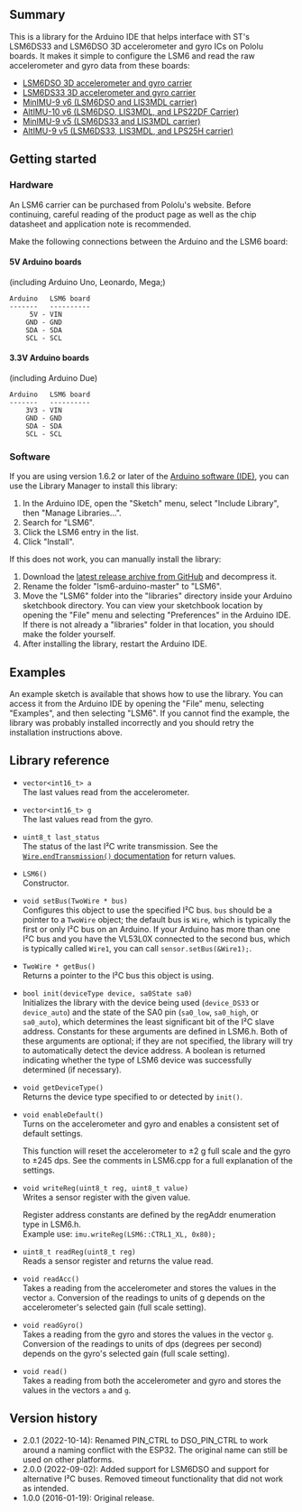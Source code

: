 ## Summary

This is a library for the Arduino IDE that helps interface with ST's LSM6DS33 and LSM6DSO 3D accelerometer and gyro ICs on Pololu boards. It makes it simple to configure the LSM6 and read the raw accelerometer and gyro data from these boards:

 * [LSM6DSO 3D accelerometer and gyro carrier](https://www.pololu.com/product/2798)
 * [LSM6DS33 3D accelerometer and gyro carrier](https://www.pololu.com/product/2736)
 * [MinIMU-9 v6 (LSM6DSO and LIS3MDL carrier)](https://www.pololu.com/product/2862)
 * [AltIMU-10 v6 (LSM6DSO, LIS3MDL, and LPS22DF Carrier)](https://www.pololu.com/product/2863)
 * [MinIMU-9 v5 (LSM6DS33 and LIS3MDL carrier)](https://www.pololu.com/product/2738)
 * [AltIMU-9 v5 (LSM6DS33, LIS3MDL, and LPS25H carrier)](https://www.pololu.com/product/2739)

## Getting started

### Hardware

An LSM6 carrier can be purchased from Pololu's website.  Before continuing, careful reading of the product page as well as the chip datasheet and application note is recommended.

Make the following connections between the Arduino and the LSM6 board:

#### 5V Arduino boards

(including Arduino Uno, Leonardo, Mega;)

    Arduino   LSM6 board
    -------   ----------
         5V - VIN
        GND - GND
        SDA - SDA
        SCL - SCL

#### 3.3V Arduino boards

(including Arduino Due)

    Arduino   LSM6 board
    -------   ----------
        3V3 - VIN
        GND - GND
        SDA - SDA
        SCL - SCL

### Software

If you are using version 1.6.2 or later of the [Arduino software (IDE)](http://www.arduino.cc/en/Main/Software), you can use the Library Manager to install this library:

1. In the Arduino IDE, open the "Sketch" menu, select "Include Library", then "Manage Libraries...".
2. Search for "LSM6".
3. Click the LSM6 entry in the list.
4. Click "Install".

If this does not work, you can manually install the library:

1. Download the [latest release archive from GitHub](https://github.com/pololu/lsm6-arduino/releases) and decompress it.
2. Rename the folder "lsm6-arduino-master" to "LSM6".
3. Move the "LSM6" folder into the "libraries" directory inside your Arduino sketchbook directory.  You can view your sketchbook location by opening the "File" menu and selecting "Preferences" in the Arduino IDE.  If there is not already a "libraries" folder in that location, you should make the folder yourself.
4. After installing the library, restart the Arduino IDE.

## Examples

An example sketch is available that shows how to use the library. You can access it from the Arduino IDE by opening the "File" menu, selecting "Examples", and then selecting "LSM6". If you cannot find the example, the library was probably installed incorrectly and you should retry the installation instructions above.

## Library reference

* `vector<int16_t> a`<br>
  The last values read from the accelerometer.

* `vector<int16_t> g`<br>
  The last values read from the gyro.

* `uint8_t last_status`<br>
  The status of the last I&sup2;C write transmission. See the [`Wire.endTransmission()` documentation](http://arduino.cc/en/Reference/WireEndTransmission) for return values.

* `LSM6()`<br>
  Constructor.

* `void setBus(TwoWire * bus)`<br>
  Configures this object to use the specified I&sup2;C bus. `bus` should be a pointer to a `TwoWire` object; the default bus is `Wire`, which is typically the first or only I&sup2;C bus on an Arduino. If your Arduino has more than one I&sup2;C bus and you have the VL53L0X connected to the second bus, which is typically called `Wire1`, you can call `sensor.setBus(&Wire1);`.

* `TwoWire * getBus()`<br>
  Returns a pointer to the I&sup2;C bus this object is using.

* `bool init(deviceType device, sa0State sa0)`<br>
  Initializes the library with the device being used (`device_DS33` or `device_auto`) and the state of the SA0 pin (`sa0_low`, `sa0_high`, or `sa0_auto`), which determines the least significant bit of the I&sup2;C slave address. Constants for these arguments are defined in LSM6.h. Both of these arguments are optional; if they are not specified, the library will try to automatically detect the device address. A boolean is returned indicating whether the type of LSM6 device was successfully determined (if necessary).

* `void getDeviceType()`<br>
  Returns the device type specified to or detected by `init()`.

* `void enableDefault()`<br>
  Turns on the accelerometer and gyro and enables a consistent set of default settings.

  This function will reset the accelerometer to &plusmn;2&nbsp;g full scale and the gyro to &plusmn;245&nbsp;dps. See the comments in LSM6.cpp for a full explanation of the settings.

* `void writeReg(uint8_t reg, uint8_t value)`<br>
  Writes a sensor register with the given value.

  Register address constants are defined by the regAddr enumeration type in LSM6.h.<br>
  Example use: `imu.writeReg(LSM6::CTRL1_XL, 0x80);`

* `uint8_t readReg(uint8_t reg)`<br>
  Reads a sensor register and returns the value read.

* `void readAcc()`<br>
  Takes a reading from the accelerometer and stores the values in the vector `a`. Conversion of the readings to units of g depends on the accelerometer's selected gain (full scale setting).

* `void readGyro()`<br>
  Takes a reading from the gyro and stores the values in the vector `g`. Conversion of the readings to units of dps (degrees per second) depends on the gyro's selected gain (full scale setting).

* `void read()`<br>
  Takes a reading from both the accelerometer and gyro and stores the values in the vectors `a` and `g`.

## Version history

* 2.0.1 (2022-10-14): Renamed PIN_CTRL to DSO_PIN_CTRL to work around a naming conflict with the ESP32. The original name can still be used on other platforms.
* 2.0.0 (2022-09-02): Added support for LSM6DSO and support for alternative I&sup2;C buses. Removed timeout functionality that did not work as intended.
* 1.0.0 (2016-01-19): Original release.


